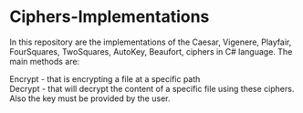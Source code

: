 # Ciphers-Implementations

In this repository are the implementations of the Caesar, Vigenere, Playfair, FourSquares, TwoSquares, AutoKey, Beaufort,  ciphers in C# language.
The main methods are: </br>

  Encrypt - that is encrypting a file at a specific path \
  Decrypt - that will decrypt the content of a specific file using these ciphers.</br>
  Also the key must be provided by the user.
  
